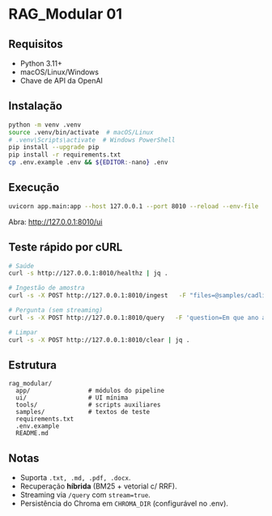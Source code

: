 # RAG_Modular 01

## Requisitos
- Python 3.11+
- macOS/Linux/Windows
- Chave de API da OpenAI

## Instalação
```bash
python -m venv .venv
source .venv/bin/activate  # macOS/Linux
# .venv\Scripts\activate  # Windows PowerShell
pip install --upgrade pip
pip install -r requirements.txt
cp .env.example .env && ${EDITOR:-nano} .env
```

## Execução
```bash
uvicorn app.main:app --host 127.0.0.1 --port 8010 --reload --env-file .env
```
Abra: http://127.0.0.1:8010/ui

## Teste rápido por cURL
```bash
# Saúde
curl -s http://127.0.0.1:8010/healthz | jq .

# Ingestão de amostra
curl -s -X POST http://127.0.0.1:8010/ingest   -F "files=@samples/cadline.txt" | jq .

# Pergunta (sem streaming)
curl -s -X POST http://127.0.0.1:8010/query   -F 'question=Em que ano a Cadline Produções foi fundada?'   -F 'top_k=4'   -F 'stream=false' | jq .

# Limpar
curl -s -X POST http://127.0.0.1:8010/clear | jq .
```

## Estrutura
```
rag_modular/
  app/                # módulos do pipeline
  ui/                 # UI mínima
  tools/              # scripts auxiliares
  samples/            # textos de teste
  requirements.txt
  .env.example
  README.md
```

## Notas
- Suporta `.txt, .md, .pdf, .docx`.
- Recuperação **híbrida** (BM25 + vetorial c/ RRF).
- Streaming via `/query` com `stream=true`.
- Persistência do Chroma em `CHROMA_DIR` (configurável no .env).
